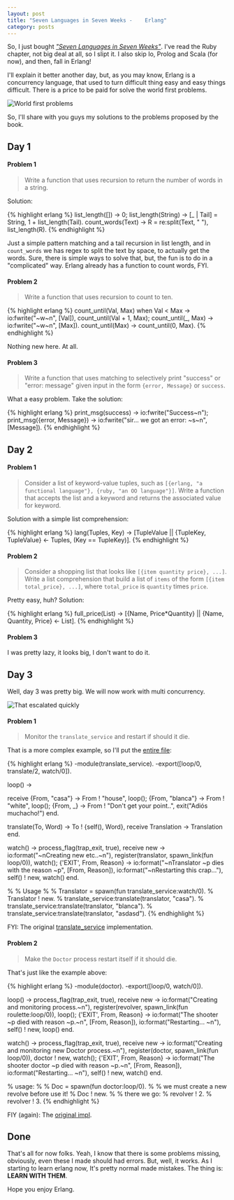 ```yaml
---
layout: post
title: "Seven Languages in Seven Weeks -    Erlang"
category: posts
---
```


So, I just bought [_"Seven Languages in Seven Weeks"_][book]. I've read the Ruby
chapter, not big deal at all, so I slipt it. I also skip Io, Prolog and Scala
(for now), and then, fall in Erlang!

I'll explain it better another day, but, as you may know, Erlang is a
concurrency language, that used to turn difficult thing easy and easy
things difficult. There is a price to be paid for solve the world first problems.

![World first problems](http://dl.dropbox.com/u/247142/blog/lol/world-first-problems.jpg "World first problems")

So, I'll share with you guys my solutions to the problems proposed by the book.


## Day 1

#### Problem 1

> Write a function that uses recursion to return the number of words in a string.

Solution:

{% highlight erlang %}
list_length([]) -> 0;
list_length(String) ->
  [_ | Tail] = String,
  1 + list_length(Tail).
count_words(Text) ->
  R = re:split(Text, " "),
  list_length(R).
{% endhighlight %}

Just a simple pattern matching and a tail recursion in list length, and in
`count_words` we has regex to split the text by space, to actually get the words.
Sure, there is simple ways to solve that, but, the fun is to do in a "complicated"
way. Erlang already has a function to count words, FYI.

#### Problem 2

> Write a function that uses recursion to count to ten.

{% highlight erlang %}
count_until(Val, Max) when Val < Max ->
  io:fwrite("~w~n", [Val]),
  count_until(Val + 1, Max);
count_until(_, Max) ->
  io:fwrite("~w~n", [Max]).
count_until(Max) ->
  count_until(0, Max).
{% endhighlight %}

Nothing new here. At all.


#### Problem 3

> Write a function that uses matching to selectively print "success" or
"error: message" given input in the form `{error, Message}` or `success`.

What a easy problem. Take the solution:

{% highlight erlang %}
print_msg(success) -> io:fwrite("Success~n");
print_msg({error, Message}) ->
  io:fwrite("sir... we got an error: ~s~n", [Message]).
{% endhighlight %}

## Day 2

#### Problem 1

> Consider a list of keyword-value tuples, such as `[{erlang, "a functional
> language"}, {ruby, "an OO language"}]`. Write a function that accepts the list
> and a keyword and returns the associated value for keyword.

Solution with a simple list comprehension:

{% highlight erlang %}
lang(Tuples, Key) ->
  [TupleValue || {TupleKey, TupleValue} <- Tuples, (Key == TupleKey)].
{% endhighlight %}

#### Problem 2

> Consider a shopping list that looks like `[{item quantity price}, ...]`. Write
> a list comprehension that build a list of `items` of the form
> `[{item total_price}, ...]`, where `total_price` is `quantity` times `price`.

Pretty easy, huh? Solution:

{% highlight erlang %}
full_price(List) ->
  [{Name, Price*Quantity} || {Name, Quantity, Price} <- List].
{% endhighlight %}

#### Problem 3

I was pretty lazy, it looks big, I don't want to do it.

## Day 3

Well, day 3 was pretty big. We will now work with multi concurrency.

![That escalated quickly](http://dl.dropbox.com/u/247142/blog/lol/boy-that-escalated-quickly.gif "That escalated quickly]")


#### Problem 1

> Monitor the `translate_service` and restart if should it die.

That is a more complex example, so I'll put the [entire file](https://github.com/caarlos0/erlang-playground/blob/master/day3_examples_exs/translate_service.erl):

{% highlight erlang %}
-module(translate_service).
-export([loop/0, translate/2, watch/0]).

loop() ->

  receive
    {From, "casa"} ->
      From ! "house",
      loop();
    {From, "blanca"} ->
      From ! "white",
      loop();
    {From, _} ->
      From ! "Don't get your point..",
      exit("Adiós muchacho!")
end.

translate(To, Word) ->
  To ! {self(), Word},
  receive
    Translation -> Translation
end.


watch() ->
  process_flag(trap_exit, true),
  receive
    new ->
      io:format("~nCreating new etc..~n"),
      register(translator, spawn_link(fun loop/0)),
      watch();
    {'EXIT', From, Reason} ->
      io:format("~nTranslator ~p dies with the reason ~p", [From, Reason]),
      io:format("~nRestarting this crap..."),
      self() ! new,
      watch()
end.

%
% Usage
%
% Translator = spawn(fun translate_service:watch/0).
% Translator ! new.
% translate_service:translate(translator, "casa").
% translate_service:translate(translator, "blanca").
% translate_service:translate(translator, "asdasd").
{% endhighlight %}

FYI: The original [translate_service](https://github.com/caarlos0/erlang-playground/blob/master/day3_examples/translate_service.erl) implementation.


#### Problem 2

> Make the `Doctor` process restart itself if it should die.

That's just like the example above:

{% highlight erlang %}
-module(doctor).
-export([loop/0, watch/0]).

loop() ->
  process_flag(trap_exit, true),
  receive
    new ->
      io:format("Creating and monitoring process.~n"),
      register(revolver, spawn_link(fun roulette:loop/0)),
      loop();
    {'EXIT', From, Reason} ->
      io:format("The shooter ~p died with reason ~p.~n", [From, Reason]),
      io:format("Restarting... ~n"),
      self() ! new,
      loop()
end.

watch() ->
  process_flag(trap_exit, true),
  receive
    new ->
      io:format("Creating and monitoring new Doctor process.~n"),
      register(doctor, spawn_link(fun loop/0)),
      doctor ! new,
      watch();
    {'EXIT', From, Reason} ->
      io:format("The shooter doctor ~p died with reason ~p.~n", [From, Reason]),
      io:format("Restarting... ~n"),
      self() ! new,
      watch()
end.

% usage:
%
% Doc = spawn(fun doctor:loop/0).
% % we must create a new revolve before use it!
% Doc ! new.
% % there we go:
% revolver ! 2.
% revolver ! 3.
{% endhighlight %}

FIY (again): The [original impl](https://github.com/caarlos0/erlang-playground/blob/master/day3_examples/doctor.erl).

## Done

That's all for now folks. Yeah, I know that there is some problems missing,
obviously, even these I made should had errors. But, well, it works. As I
starting to learn erlang now, It's pretty normal made mistakes. The thing is:
**LEARN WITH THEM**.

Hope you enjoy Erlang.


[book]: http://pragprog.com/book/btlang/seven-languages-in-seven-weeks
